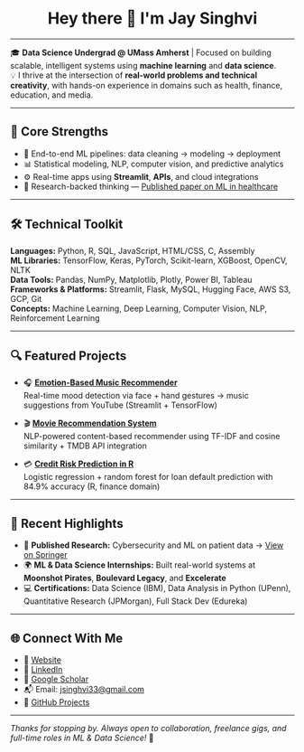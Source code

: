 <!-- PROFILE README | https://github.com/JaySinghvi -->

<h1 align="center">Hey there 👋 I'm Jay Singhvi</h1>

---

🎓 **Data Science Undergrad @ UMass Amherst** | Focused on building scalable, intelligent systems using **machine learning** and **data science**.  
💡 I thrive at the intersection of **real-world problems and technical creativity**, with hands-on experience in domains such as health, finance, education, and media.  

---

## 🚀 Core Strengths

- 🤖 End-to-end ML pipelines: data cleaning → modeling → deployment  
- 📊 Statistical modeling, NLP, computer vision, and predictive analytics  
- ⚙️ Real-time apps using **Streamlit**, **APIs**, and cloud integrations  
- 🧠 Research-backed thinking — [Published paper on ML in healthcare](https://link.springer.com/chapter/10.1007/978-981-99-2264-2_17)

---

## 🛠️ Technical Toolkit

**Languages:** Python, R, SQL, JavaScript, HTML/CSS, C, Assembly  
**ML Libraries:** TensorFlow, Keras, PyTorch, Scikit-learn, XGBoost, OpenCV, NLTK  
**Data Tools:** Pandas, NumPy, Matplotlib, Plotly, Power BI, Tableau  
**Frameworks & Platforms:** Streamlit, Flask, MySQL, Hugging Face, AWS S3, GCP, Git  
**Concepts:** Machine Learning, Deep Learning, Computer Vision, NLP, Reinforcement Learning

---

## 🔍 Featured Projects

- 🎧 [**Emotion-Based Music Recommender**](https://github.com/JaySinghvi/Sentiment-Driven-Music-Recommender)  
  Real-time mood detection via face + hand gestures → music suggestions from YouTube (Streamlit + TensorFlow)

- 🎬 [**Movie Recommendation System**](https://github.com/JaySinghvi/Content-Based-Movie-Recommender-System)  
  NLP-powered content-based recommender using TF-IDF and cosine similarity + TMDB API integration

- 💳 [**Credit Risk Prediction in R**](https://github.com/JaySinghvi/Loan-Default-Prediction-Risk-Analysis)  
  Logistic regression + random forest for loan default prediction with 84.9% accuracy (R, finance domain)
  
---

## 📌 Recent Highlights

- 🧪 **Published Research:** Cybersecurity and ML on patient data → [View on Springer](https://link.springer.com/chapter/10.1007/978-981-99-2264-2_17)  
- 🌍 **ML & Data Science Internships:** Built real-world systems at **Moonshot Pirates**, **Boulevard Legacy**, and **Excelerate**  
- 💻 **Certifications:** Data Science (IBM), Data Analysis in Python (UPenn), Quantitative Research (JPMorgan), Full Stack Dev (Edureka)

---

## 🌐 Connect With Me

- 🔗 [Website](https://jaysinghvi.vercel.app/)  
- 💼 [LinkedIn](https://www.linkedin.com/in/jay-singhvi/)  
- 🧠 [Google Scholar](https://scholar.google.com/citations?hl=en&user=dvyOCCIAAAAJ)  
- 📬 Email: jsinghvi33@gmail.com  
- 🧰 [GitHub Projects](https://github.com/JaySinghvi)

---

*Thanks for stopping by. Always open to collaboration, freelance gigs, and full-time roles in ML & Data Science!* 🚀
